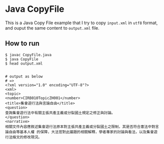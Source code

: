Java CopyFile
=============

This is a Java Copy File example that I try to copy `input.xml` in `utf8` format, and ouput the same content to `output.xml` file.

## How to run

```
$ javac CopyFile.java
$ java CopyFile 
$ head output.xml


# output as below	
# =>
<?xml version="1.0" encoding="UTF-8"?>
<xml>
<topic>
<number>CIRB010TopicZH001</number>
<title>集會遊行法與言論自由</title>
<question>
查詢集會遊行法中有關主張共產主義或分裂國土規定之修正與討論。
</question>
<narrative>
相關文件內容應敘述集會遊行法原本對主張共產主義或分裂國土之限制，其是否符合憲法中對言論自由等基本人權 的保障，大法官對此議題的相關解釋，學者專家的討論與看法，以及集會遊行法條文的修改現況。

```
